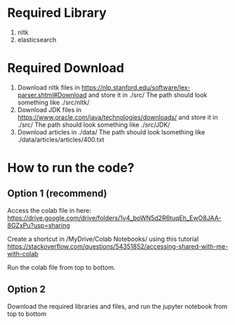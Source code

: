 # Required Library
1. nltk
2. elasticsearch

# Required Download
1. Download nltk files in https://nlp.stanford.edu/software/lex-parser.shtml#Download and store it in ./src/ The path should look something like ./src/nltk/
2. Download JDK files in https://www.oracle.com/java/technologies/downloads/ and store it in ./src/ The path should look something like ./src/JDK/
3. Download articles in ./data/ The path should look lsomething like ./data/articles/articles/400.txt

# How to run the code?
## Option 1 (recommend)
Access the colab file in here: https://drive.google.com/drive/folders/1y4_boWN5d2R6tuqEh_EwO8JAA-8GZxPu?usp=sharing

Create a shortcut in /MyDrive/Colab Notebooks/ using this tutorial https://stackoverflow.com/questions/54351852/accessing-shared-with-me-with-colab

Run the colab file from top to bottom. 

## Option 2
Download the required libraries and files, and run the jupyter notebook from top to bottom



